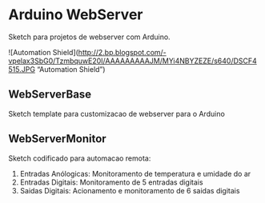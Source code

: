 # Arduino WebServer

Sketch para projetos de webserver com Arduino.

![Automation Shield](http://2.bp.blogspot.com/-vpelax3SbG0/TzmbquwE20I/AAAAAAAAAJM/MYi4NBYZEZE/s640/DSCF4515.JPG “Automation Shield”)

## WebServerBase
Sketch template para customizacao de webserver para o Arduino


## WebServerMonitor
Sketch codificado para automacao remota:
1. Entradas Anólogicas: Monitoramento de temperatura e umidade do ar
2. Entradas Digitais: Monitoramento de 5 entradas digitais
3. Saidas Digitais: Acionamento e monitoramento de 6 saidas digitais